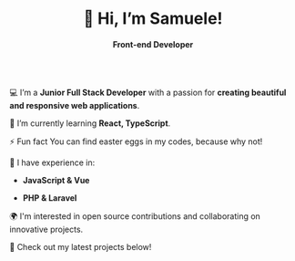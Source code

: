 <h1 align='center'>👋 Hi, I’m Samuele!</h1>

<h4 align='center'>Front-end Developer</h4>
<br>
<br>

💻 I’m a **Junior Full Stack Developer** with a passion for **creating beautiful and responsive web applications**.

🌱 I’m currently learning **React, TypeScript**.

⚡ Fun fact You can find easter eggs in my codes, because why not!

🔧 I have experience in:
- **JavaScript & Vue**
  
- **PHP & Laravel**


🌍 I'm interested in open source contributions and collaborating on innovative projects.

🚀 Check out my latest projects below!

